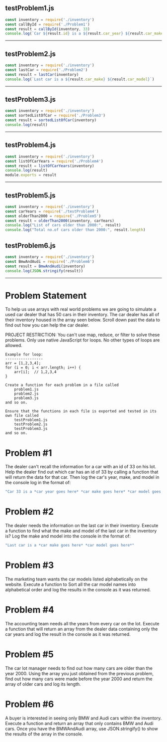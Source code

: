 ## testProblem1.js
```js
const inventory = require('./inventory')
const callById = require('./Problem1')
const result = callById(inventory, 33)
console.log(`Car ${result.id} is a ${result.car_year} ${result.car_make} ${result.car_model}`)
```
---
## testProblem2.js
```js
const inventory = require('./inventory')
const lastCar = require('./Problem2')
const result = lastCar(inventory)
console.log(`Last car is a ${result.car_make} ${result.car_model}`)
```
---
## testProblem3.js
```js
const inventory = require('./inventory')
const sortedListOfCar = require('./Problem3')
const result = sortedListOfCar(inventory)
console.log(result)
```
---
## testProblem4.js
```js
const inventory = require('./inventory')
const listOfCarYears = require('./Problem4')
const result = listOfCarYears(inventory)
console.log(result)
module.exports = result
```
---
## testProblem5.js
```js test.js
const inventory = require('./inventory')
const carYears = require('./testProblem4')
const olderThan2000 = require('./Problem5')
const result = olderThan2000(inventory, carYears)
console.log("List of cars older than 2000:", result)
console.log("Total no.of cars older than 2000:", result.length)
```

## testProblem6.js
```js
const inventory = require('./inventory')
const BmwAndAudi = require('./Problem6')
const result = BmwAndAudi(inventory)
console.log(JSON.stringify(result))
```
---
# Problem Statement
To help us use arrays with real world problems we are going to simulate a used car dealer that has 50 cars in their inventory.
The car dealer has all of their inventory housed in the array seen below.  Scroll down past the data to find out how you can help the car dealer.

PROJECT RESTRICTION: You can't use map, reduce, or filter to solve these problems.  Only use native JavaScript for loops. No other types of loops are allowed.

    Example for loop:
    -----------------
    arr = [1,2,3,4];
    for (i = 0; i < arr.length; i++) {
        arr[i];  // 1,2,3,4
    }

    Create a function for each problem in a file called
        problem1.js
        problem2.js
        problem3.js
    and so on.
    
    Ensure that the functions in each file is exported and tested in its own file called
        testProblem1.js
        testProblem2.js
        testProblem3.js
    and so on.


# Problem #1 
The dealer can't recall the information for a car with an id of 33 on his lot. Help the dealer find out which car has an id of 33 by calling a function that will return the data for that car. Then log the car's year, make, and model in the console log in the format of: 
```bash 
"Car 33 is a *car year goes here* *car make goes here* *car model goes here*"
```

# Problem #2 
The dealer needs the information on the last car in their inventory. Execute a function to find what the make and model of the last car in the inventory is?  Log the make and model into the console in the format of: 
```bash
"Last car is a *car make goes here* *car model goes here*"
```

# Problem #3 
The marketing team wants the car models listed alphabetically on the website. Execute a function to Sort all the car model names into alphabetical order and log the results in the console as it was returned.

# Problem #4 
The accounting team needs all the years from every car on the lot. Execute a function that will return an array from the dealer data containing only the car years and log the result in the console as it was returned.

# Problem #5 
The car lot manager needs to find out how many cars are older than the year 2000. Using the array you just obtained from the previous problem, find out how many cars were made before the year 2000 and return the array of older cars and log its length.

# Problem #6
A buyer is interested in seeing only BMW and Audi cars within the inventory.  Execute a function and return an array that only contains BMW and Audi cars.  Once you have the BMWAndAudi array, use JSON.stringify() to show the results of the array in the console.
